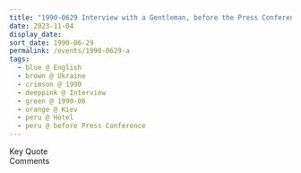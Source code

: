 ```yaml
---
title: "1990-0629 Interview with a Gentleman, before the Press Conference, Lobby, Hotel, Kiev, Ukraine"
date: 2023-11-04
display_date: 
sort_date: 1990-06-29
permalink: /events/1990-0629-a
tags:
  - blue @ English
  - brown @ Ukraine
  - crimson @ 1990
  - deeppink @ Interview
  - green @ 1990-06
  - orange @ Kiev
  - peru @ Hotel
  - peru @ before Press Conference
---
```


<wave-list>
  <list-title color="green" width="75">Key Quote</list-title>
  <list-item color="BlanchedAlmond"  width="200"></list-item>
  <list-item color="Lavender"></list-item>
  <list-item color="BlanchedAlmond"></list-item>
</wave-list>

<br>

<wave-list>
  <list-title color="green" width="75">Comments</list-title>
  <list-item color="BlanchedAlmond"  width="200"></list-item>
  <list-item color="Lavender"></list-item>
  <list-item color="BlanchedAlmond"></list-item>
</wave-list>